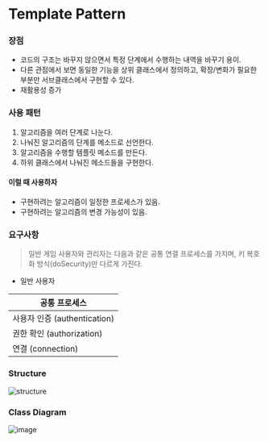 # Template Pattern

### 장점
* 코드의 구조는 바꾸지 않으면서 특정 단계에서 수행하는 내역을 바꾸기 용이.
* 다른 관점에서 보면 동일한 기능을 상위 클래스에서 정의하고, 확장/변화가 필요한 부분만 서브클래스에서 구현할 수 있다.
* 재활용성 증가

### 사용 패턴
1. 알고리즘을 여러 단계로 나눈다.
2. 나눠진 알고리즘의 단계를 메소드로 선언한다.
3. 알고리즘을 수행할 템플릿 메소드를 만든다.
4. 하위 클래스에서 나눠진 메소드들을 구현한다.

#### 이럴 때 사용하자
* 구현하려는 알고리즘이 일정한 프로세스가 있음.
* 구현하려는 알고리즘의 변경 가능성이 있음.
### 요구사항
> 일반 게임 사용자와 관리자는 다음과 같은 공통 연결 프로세스를 가지며, 키 복호화 방식(doSecurity)만 다르게 가진다. 

* 일반 사용자

| 공통 프로세스   |
| -------------|
| 사용자 인증 (authentication)     |
| 권한 확인 (authorization)     |
| 연결 (connection)  |


### Structure
![structure](https://gmlwjd9405.github.io/images/design-pattern-template-method/template-method-pattern.png)

### Class Diagram
![image](https://user-images.githubusercontent.com/31172248/176183920-56c68bb3-62c5-495d-9ef8-171b69603943.png)
